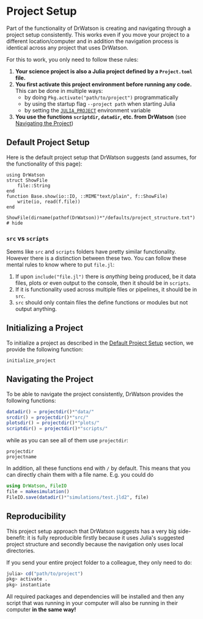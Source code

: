# Project Setup

Part of the functionality of DrWatson is creating and navigating through a project setup consistently. This works even if you move your project to a different location/computer and in addition the navigation process is identical across any project that uses DrWatson.

For this to work, you only need to follow these rules:

1. **Your science project is also a Julia project defined by a `Project.toml` file.**
2. **You first activate this project environment before running any code.** This can be done in multiple ways:
   * by doing `Pkg.activate("path/to/project")` programmatically
   * by using the startup flag `--project path` when starting Julia
   * by setting the [`JULIA_PROJECT`](https://docs.julialang.org/en/latest/manual/environment-variables/#JULIA_PROJECT-1) environment variable
3. **You use the functions `scriptdir`, `datadir`, etc. from DrWatson** (see [Navigating the Project](@ref))

## Default Project Setup

Here is the default project setup that DrWatson suggests (and assumes, for the functionality of this page):

```@setup project
using DrWatson
struct ShowFile
    file::String
end
function Base.show(io::IO, ::MIME"text/plain", f::ShowFile)
    write(io, read(f.file))
end
```
```@example project
ShowFile(dirname(pathof(DrWatson))*"/defaults/project_structure.txt") # hide
```

### `src` vs `scripts`
Seems like `src` and `scripts` folders have pretty similar functionality. However there is a distinction between these two. You can follow these mental rules to know where to put `file.jl`:

1. If upon `include("file.jl")` there is _anything_ being produced, be it data files, plots or even output to the console, then it should be in `scripts`.
2. If it is functionality used across multiple files or pipelines, it should be in `src`.
3. `src` should only contain files the define functions or modules but not output anything.

## Initializing a Project

To initialize a project as described in the [Default Project Setup](@ref) section, we provide the following function:
```@docs
initialize_project
```

## Navigating the Project
To be able to navigate the project consistently, DrWatson provides the following functions:
```julia
datadir() = projectdir()*"data/"
srcdir() = projectdir()*"src/"
plotsdir() = projectdir()*"plots/"
scriptdir() = projectdir()*"scripts/"
```

while as you can see all of them use `projectdir`:
```@docs
projectdir
projectname
```

In addition, all these functions end with `/` by default. This means that you can directly chain them with a file name. E.g. you could do
```julia
using DrWatson, FileIO
file = makesimulation()
FileIO.save(datadir()*"simulations/test.jld2", file)
```

## Reproducibility
This project setup approach that DrWatson suggests has a very big side-benefit: it is fully reproducible firstly because it uses Julia's suggested project structure and secondly because the navigation only uses local directories.

If you send your entire project folder to a colleague, they only need to do:
```julia
julia> cd("path/to/project")
pkg> activate .
pkg> instantiate
```
All required packages and dependencies will be installed and then any script that was running in your computer will also be running in their computer **in the same way!**
